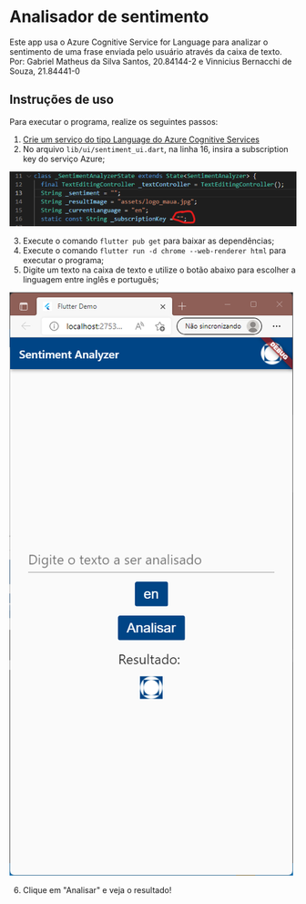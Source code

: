 # Analisador de sentimento

Este app usa o Azure Cognitive Service for Language para analizar o sentimento
de uma frase enviada pelo usuário através da caixa de texto.
Por: Gabriel Matheus da Silva Santos, 20.84144-2 e Vinnicius Bernacchi de Souza, 21.84441-0

## Instruções de uso

Para executar o programa, realize os seguintes passos:

1. <a href="https://portal.azure.com/#create/Microsoft.CognitiveServicesTextAnalytics" target="_blank">Crie um serviço do tipo Language do Azure Cognitive Services</a>
2. No arquivo `lib/ui/sentiment_ui.dart`, na linha 16, insira a subscription
key do serviço Azure;

![Subscription Key aqui](/doc/sub_key.png)

3. Execute o comando `flutter pub get` para baixar as dependências;
4. Execute o comando `flutter run -d chrome --web-renderer html` para executar
o programa;
5. Digite um texto na caixa de texto e utilize o botão abaixo para escolher a
linguagem entre inglês e português;

![Tela do programa](/doc/screenshot.png)

6. Clique em "Analisar" e veja o resultado!
